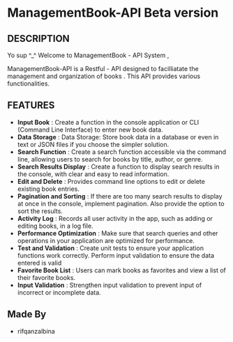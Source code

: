 # ManagementBook-API Beta version
## DESCRIPTION
Yo sup ^_^
Welcome to ManagementBook - API System ,

ManagementBook-API is a Restful - API designed to facilliatate the management and organization of books . This API provides various functionalities. 

## FEATURES
- **Input Book** : Create a function in the console application or CLI (Command Line Interface) to enter new book data.
- **Data Storage** : Data Storage: Store book data in a database or even in text or JSON files if you choose the simpler solution.
- **Search Function** : Create a search function accessible via the command line, allowing users to search for books by title, author, or genre. 
- **Search Results Display** : Create a function to display search results in the console, with clear and easy to read information.
- **Edit and Delete** : Provides command line options to edit or delete existing book entries.
- **Pagination and Sorting** : If there are too many search results to display at once in the console, implement pagination. Also provide the option to sort the results. 
- **Activity Log** : Records all user activity in the app, such as adding or editing books, in a log file.
- **Performance Optimization** : Make sure that search queries and other operations in your application are optimized for performance. 
- **Test and Validation** : Create unit tests to ensure your application functions work correctly. Perform input validation to ensure the data entered is valid
- **Favorite Book List** : Users can mark books as favorites and view a list of their favorite books. 
- **Input Validation** : Strengthen input validation to prevent input of incorrect or incomplete data.

## Made By
- rifqanzalbina


